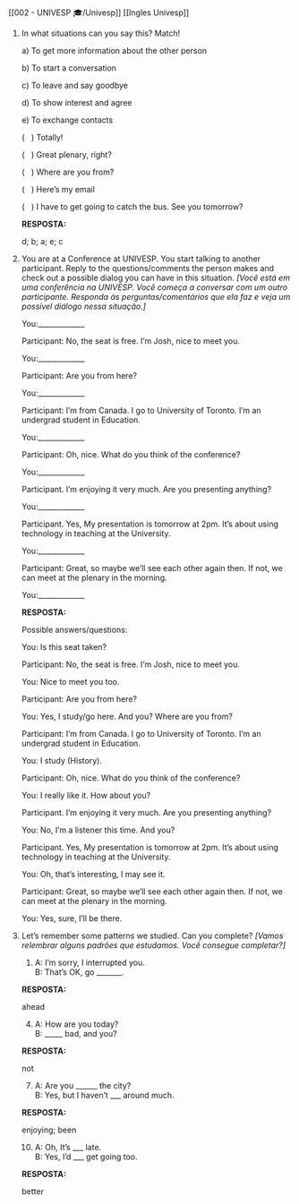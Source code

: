 [[002 - UNIVESP 🎓/Univesp]]
[[Ingles Univesp]]

1.  In what situations can you say this? Match!  
      
    
    a) To get more information about the other person
    
    b) To start a conversation
    
    c) To leave and say goodbye
    
    d) To show interest and agree
    
    e) To exchange contacts
    
    (   ) Totally!
    
    (   ) Great plenary, right?
    
    (   ) Where are you from?
    
    (   ) Here’s my email
    
    (   ) I have to get going to catch the bus. See you tomorrow?
    
    **RESPOSTA:**
    
    d; b; a; e; c
    
  
  
4.  You are at a Conference at UNIVESP. You start talking to another participant. Reply to the questions/comments the person makes and check out a possible dialog you can have in this situation. _[Você está em uma conferência na UNIVESP. Você começa a conversar com um outro participante. Responda às perguntas/comentários que ela faz e veja um possível diálogo nessa situação.]_
    
    You:_____________
    
    Participant: No, the seat is free. I’m Josh, nice to meet you.
    
    You:_____________
    
    Participant: Are you from here?
    
    You:_____________
    
    Participant: I’m from Canada. I go to University of Toronto. I’m an undergrad student in Education.
    
    You:_____________
    
    Participant: Oh, nice. What do you think of the conference?
    
    You:_____________
    
    Participant. I’m enjoying it very much. Are you presenting anything?
    
    You:_____________
    
    Participant. Yes, My presentation is tomorrow at 2pm. It’s about using technology in teaching at the University.
    
    You:_____________
    
    Participant: Great, so maybe we’ll see each other again then. If not, we can meet at the plenary in the morning.
    
    You:_____________
    
    **RESPOSTA:**
    
    Possible answers/questions:
    
    You: Is this seat taken?
    
    Participant: No, the seat is free. I’m Josh, nice to meet you.
    
    You: Nice to meet you too.
    
    Participant: Are you from here?
    
    You: Yes, I study/go here. And you? Where are you from?
    
    Participant: I’m from Canada. I go to University of Toronto. I’m an undergrad student in Education.
    
    You: I study (History).
    
    Participant: Oh, nice. What do you think of the conference?
    
    You: I really like it. How about you?
    
    Participant. I’m enjoying it very much. Are you presenting anything?
    
    You: No, I’m a listener this time. And you?
    
    Participant. Yes, My presentation is tomorrow at 2pm. It’s about using technology in teaching at the University.
    
    You: Oh, that’s interesting, I may see it.
    
    Participant: Great, so maybe we’ll see each other again then. If not, we can meet at the plenary in the morning.
    
    You: Yes, sure, I’ll be there.
    
  
  
7.  Let’s remember some patterns we studied. Can you complete? _[Vamos relembrar alguns padrões que estudamos. Você consegue completar?]_  
      
    1.  A: I’m sorry, I interrupted you.  
        B: That’s OK, go _______.
    
    **RESPOSTA:**
    
    ahead
    
      
    4.  A: How are you today?  
        B: _____ bad, and you?
    
    **RESPOSTA:**
    
    not
    
      
    7.  A: Are you ______ the city?  
        B: Yes, but I haven’t ___ around much.
    
    **RESPOSTA:**
    
    enjoying; been
    
      
    10.  A: Oh, It’s ___ late.  
        B: Yes, I’d ___ get going too.
    
    **RESPOSTA:**
    
    better